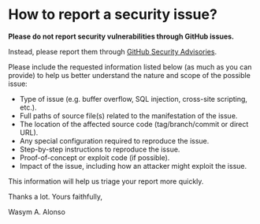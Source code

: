 # How to report a security issue?

**Please do not report security vulnerabilities through GitHub issues.**

Instead, please report them through [GitHub Security Advisories](https://github.com/sparky-game/longwang/security/advisories).

Please include the requested information listed below (as much as you can provide) to help us better understand the nature and scope of the possible issue:

- Type of issue (e.g. buffer overflow, SQL injection, cross-site scripting, etc.).
- Full paths of source file(s) related to the manifestation of the issue.
- The location of the affected source code (tag/branch/commit or direct URL).
- Any special configuration required to reproduce the issue.
- Step-by-step instructions to reproduce the issue.
- Proof-of-concept or exploit code (if possible).
- Impact of the issue, including how an attacker might exploit the issue.

This information will help us triage your report more quickly.

Thanks a lot. Yours faithfully,

Wasym A. Alonso
